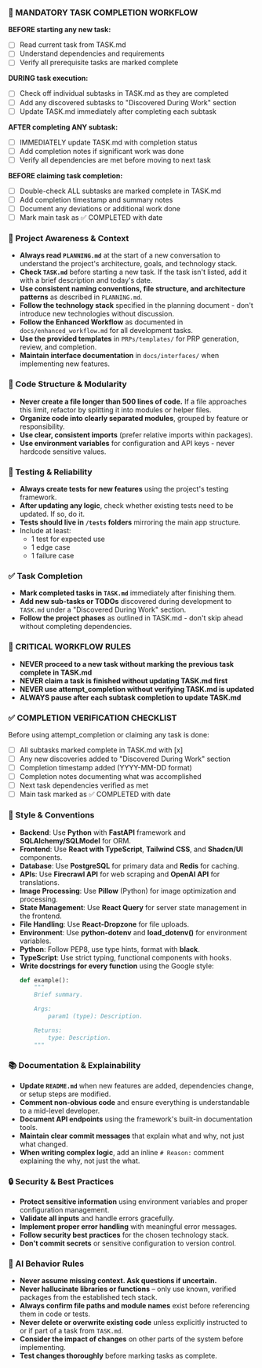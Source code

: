 ### 🚨 MANDATORY TASK COMPLETION WORKFLOW
**BEFORE starting any new task:**
- [ ] Read current task from TASK.md
- [ ] Understand dependencies and requirements
- [ ] Verify all prerequisite tasks are marked complete

**DURING task execution:**
- [ ] Check off individual subtasks in TASK.md as they are completed
- [ ] Add any discovered subtasks to "Discovered During Work" section
- [ ] Update TASK.md immediately after completing each subtask

**AFTER completing ANY subtask:**
- [ ] IMMEDIATELY update TASK.md with completion status
- [ ] Add completion notes if significant work was done
- [ ] Verify all dependencies are met before moving to next task

**BEFORE claiming task completion:**
- [ ] Double-check ALL subtasks are marked complete in TASK.md
- [ ] Add completion timestamp and summary notes
- [ ] Document any deviations or additional work done
- [ ] Mark main task as ✅ COMPLETED with date

### 🔄 Project Awareness & Context
- **Always read `PLANNING.md`** at the start of a new conversation to understand the project's architecture, goals, and technology stack.
- **Check `TASK.md`** before starting a new task. If the task isn't listed, add it with a brief description and today's date.
- **Use consistent naming conventions, file structure, and architecture patterns** as described in `PLANNING.md`.
- **Follow the technology stack** specified in the planning document - don't introduce new technologies without discussion.
- **Follow the Enhanced Workflow** as documented in `docs/enhanced_workflow.md` for all development tasks.
- **Use the provided templates** in `PRPs/templates/` for PRP generation, review, and completion.
- **Maintain interface documentation** in `docs/interfaces/` when implementing new features.

### 🧱 Code Structure & Modularity
- **Never create a file longer than 500 lines of code.** If a file approaches this limit, refactor by splitting it into modules or helper files.
- **Organize code into clearly separated modules**, grouped by feature or responsibility.
- **Use clear, consistent imports** (prefer relative imports within packages).
- **Use environment variables** for configuration and API keys - never hardcode sensitive values.

### 🧪 Testing & Reliability
- **Always create tests for new features** using the project's testing framework.
- **After updating any logic**, check whether existing tests need to be updated. If so, do it.
- **Tests should live in `/tests` folders** mirroring the main app structure.
- Include at least:
  - 1 test for expected use
  - 1 edge case
  - 1 failure case

### ✅ Task Completion
- **Mark completed tasks in `TASK.md`** immediately after finishing them.
- **Add new sub-tasks or TODOs** discovered during development to `TASK.md` under a "Discovered During Work" section.
- **Follow the project phases** as outlined in TASK.md - don't skip ahead without completing dependencies.

### 🚨 CRITICAL WORKFLOW RULES
- **NEVER proceed to a new task without marking the previous task complete in TASK.md**
- **NEVER claim a task is finished without updating TASK.md first**
- **NEVER use attempt_completion without verifying TASK.md is updated**
- **ALWAYS pause after each subtask completion to update TASK.md**

### ✅ COMPLETION VERIFICATION CHECKLIST
Before using attempt_completion or claiming any task is done:
- [ ] All subtasks marked complete in TASK.md with [x]
- [ ] Any new discoveries added to "Discovered During Work" section
- [ ] Completion timestamp added (YYYY-MM-DD format)
- [ ] Completion notes documenting what was accomplished
- [ ] Next task dependencies verified as met
- [ ] Main task marked as ✅ COMPLETED with date

### 📎 Style & Conventions
- **Backend**: Use **Python** with **FastAPI** framework and **SQLAlchemy/SQLModel** for ORM.
- **Frontend**: Use **React with TypeScript**, **Tailwind CSS**, and **Shadcn/UI** components.
- **Database**: Use **PostgreSQL** for primary data and **Redis** for caching.
- **APIs**: Use **Firecrawl API** for web scraping and **OpenAI API** for translations.
- **Image Processing**: Use **Pillow** (Python) for image optimization and processing.
- **State Management**: Use **React Query** for server state management in the frontend.
- **File Handling**: Use **React-Dropzone** for file uploads.
- **Environment**: Use **python-dotenv** and **load_dotenv()** for environment variables.
- **Python**: Follow PEP8, use type hints, format with **black**.
- **TypeScript**: Use strict typing, functional components with hooks.
- **Write docstrings for every function** using the Google style:
  ```python
  def example():
      """
      Brief summary.

      Args:
          param1 (type): Description.

      Returns:
          type: Description.
      """
  ```

### 📚 Documentation & Explainability
- **Update `README.md`** when new features are added, dependencies change, or setup steps are modified.
- **Comment non-obvious code** and ensure everything is understandable to a mid-level developer.
- **Document API endpoints** using the framework's built-in documentation tools.
- **Maintain clear commit messages** that explain what and why, not just what changed.
- **When writing complex logic**, add an inline `# Reason:` comment explaining the why, not just the what.

### 🔒 Security & Best Practices
- **Protect sensitive information** using environment variables and proper configuration management.
- **Validate all inputs** and handle errors gracefully.
- **Implement proper error handling** with meaningful error messages.
- **Follow security best practices** for the chosen technology stack.
- **Don't commit secrets** or sensitive configuration to version control.

### 🧠 AI Behavior Rules
- **Never assume missing context. Ask questions if uncertain.**
- **Never hallucinate libraries or functions** – only use known, verified packages from the established tech stack.
- **Always confirm file paths and module names** exist before referencing them in code or tests.
- **Never delete or overwrite existing code** unless explicitly instructed to or if part of a task from `TASK.md`.
- **Consider the impact of changes** on other parts of the system before implementing.
- **Test changes thoroughly** before marking tasks as complete.
